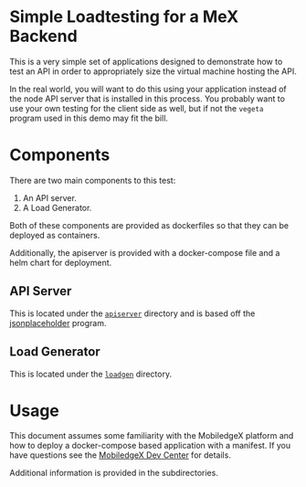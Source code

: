 # Simple Loadtesting for a MeX Backend
This is a very simple set of applications designed to demonstrate how to test an API in order to appropriately size the virtual machine hosting the API.

In the real world, you will want to do this using your application instead of the node API server that is installed in this process. You probably want to use your own testing for the client side as well, but if not the `vegeta` program used in this demo may fit the bill.

# Components
There are two main components to this test:
1. An API server.
2. A Load Generator.

Both of these components are provided as dockerfiles so that they can be deployed as containers.

Additionally, the apiserver is provided with a docker-compose file and a helm chart for deployment.

## API Server
This is located under the [`apiserver`](./apiserver/README.md) directory and is based off the [jsonplaceholder](https://github.com/typicode/jsonplaceholder) program.

## Load Generator
This is located under the [`loadgen`](./loadgen/README.md) directory.

# Usage
This document assumes some familiarity with the MobiledgeX platform and how to deploy a docker-compose based application with a manifest. If you have questions see the [MobiledgeX Dev Center](https://developers.mobiledgex.com) for details.

Additional information is provided in the subdirectories.
